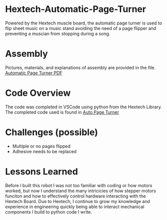 # Hextech-Automatic-Page-Turner
Powered by the Hextech muscle board, the automatic page turner is used to flip sheet music on a music stand avoiding the need of a page flipper and preventing a muscian from stopping during a song. 

# Assembly 
Pictures, materials, and explanations of  assembly are provided in the file. 
[Automatic Page Turner PDF](./Automatic%20Page%20Turner.pdf) 

# Code Overview
The code was completed in VSCode using python from the Hextech Library. The completed code used is found in [Auto Page Turner](Hextech-Automatic-Page-Turner/CODE/auto%20page%20turner)

# Challenges (possible)
- Multiple or no pages flipped
- Adhesive needs to be replaced

# Lessons Learned
Before I built this robot I was not too familiar with coding or how motors worked, but now I understand the many intricicies of how stepper motors funciton and how to effectively control hardware interacting with the Hextech Board. Due to Hextech, I continue to grow my knowledge and experience in engineering quickly being able to interact mechanical components I build to python code I write. 
